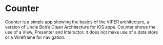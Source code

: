 # Counter #

Counter is a simple app showing the basics of the VIPER architecture, a version of Uncle Bob’s Clean Architecture for iOS apps. Counter shows the use of a View, Presenter and Interactor. It does not make use of a data store or a Wireframe for navigation.

